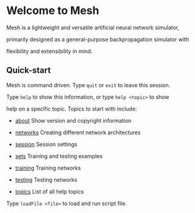 # Welcome to Mesh


Mesh is a lightweight and versatile artificial neural network simulator,

primarily designed as a general-purpose backpropagation simulator with

flexibility and extensibility in mind.


## Quick-start


Mesh is command driven. Type `quit` or `exit` to leave this session.

Type `help` to show this information, or type `help <topic>` to show

help on a specific topic. Topics to start with include:


* [about](about.md)                        Show version and copyright information

* [networks](networks.md)                     Creating different network architectures

* [session](session.md)                      Session settings

* [sets](sets.md)                         Training and testing examples

* [training](training.md)                     Training networks

* [testing](testing.md)                      Testing networks

* [topics](topics.md)                       List of all help topics


Type `loadFile <file>` to load and run script file.

